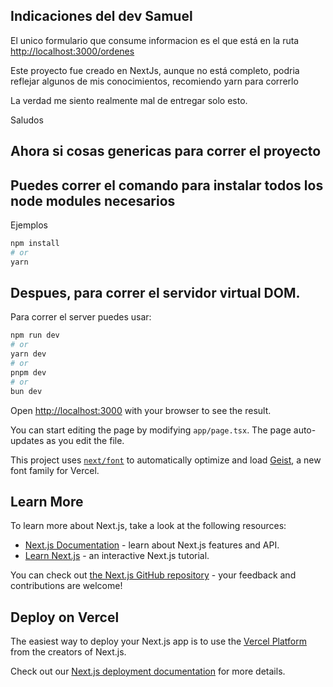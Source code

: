 ## Indicaciones del dev Samuel
El unico formulario que consume informacion es el que está en la ruta
[http://localhost:3000/ordenes](http://localhost:3000/ordenes)

Este proyecto fue creado en NextJs, aunque no está completo,
podria reflejar algunos de mis conocimientos, recomiendo yarn para correrlo

La verdad me siento realmente mal de entregar solo esto.

Saludos

## Ahora si cosas genericas para correr el proyecto
## Puedes correr el comando para instalar todos los node modules necesarios
Ejemplos
```bash
npm install
# or
yarn 
```


## Despues, para correr el servidor virtual DOM.

Para correr el server puedes usar:

```bash
npm run dev
# or
yarn dev
# or
pnpm dev
# or
bun dev
```

Open [http://localhost:3000](http://localhost:3000) with your browser to see the result.

You can start editing the page by modifying `app/page.tsx`. The page auto-updates as you edit the file.

This project uses [`next/font`](https://nextjs.org/docs/app/building-your-application/optimizing/fonts) to automatically optimize and load [Geist](https://vercel.com/font), a new font family for Vercel.

## Learn More

To learn more about Next.js, take a look at the following resources:

- [Next.js Documentation](https://nextjs.org/docs) - learn about Next.js features and API.
- [Learn Next.js](https://nextjs.org/learn) - an interactive Next.js tutorial.

You can check out [the Next.js GitHub repository](https://github.com/vercel/next.js) - your feedback and contributions are welcome!

## Deploy on Vercel

The easiest way to deploy your Next.js app is to use the [Vercel Platform](https://vercel.com/new?utm_medium=default-template&filter=next.js&utm_source=create-next-app&utm_campaign=create-next-app-readme) from the creators of Next.js.

Check out our [Next.js deployment documentation](https://nextjs.org/docs/app/building-your-application/deploying) for more details.
